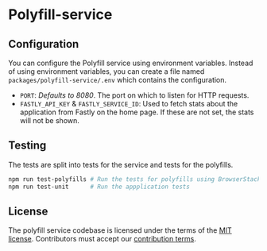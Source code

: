 
# Polyfill-service

## Configuration

You can configure the Polyfill service using environment variables. Instead of using environment variables, you can create a file named `packages/polyfill-service/.env` which contains the configuration.

* `PORT`: _Defaults to 8080_. The port on which to listen for HTTP requests.
* `FASTLY_API_KEY` & `FASTLY_SERVICE_ID`: Used to fetch stats about the application from Fastly on the home page. If these are not set, the stats will not be shown.

## Testing

The tests are split into tests for the service and tests for the polyfills.

```sh
npm run test-polyfills # Run the tests for polyfills using BrowserStack
npm run test-unit      # Run the appplication tests
```
## License

The polyfill service codebase is licensed under the terms of the [MIT license]. Contributors must accept our [contribution terms].

[contribution terms]: https://polyfill.io/v2/docs/contributing#contribution-terms
[Git]: https://git-scm.com/
[MIT license]: https://github.com/Financial-Times/polyfill-service/blob/master/LICENSE.md
[Node.js]: https://nodejs.org/

